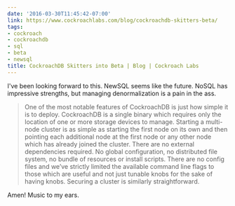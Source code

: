```yaml
---
date: '2016-03-30T11:45:42-07:00'
link: https://www.cockroachlabs.com/blog/cockroachdb-skitters-beta/
tags:
- cockroach
- cockroachdb
- sql
- beta
- newsql
title: CockroachDB Skitters into Beta | Blog | Cockroach Labs
---
```


I've been looking forward to this. NewSQL seems like the future. NoSQL has impressive strengths, but managing denormalization is a pain in the ass.

>One of the most notable features of CockroachDB is just how simple it is to deploy. CockroachDB is a single binary which requires only the location of one or more storage devices to manage. Starting a multi-node cluster is as simple as starting the first node on its own and then pointing each additional node at the first node or any other node which has already joined the cluster. There are no external dependencies required. No global configuration, no distributed file system, no bundle of resources or install scripts. There are no config files and we’ve strictly limited the available command line flags to those which are useful and not just tunable knobs for the sake of having knobs. Securing a cluster is similarly straightforward.

Amen! Music to my ears.

